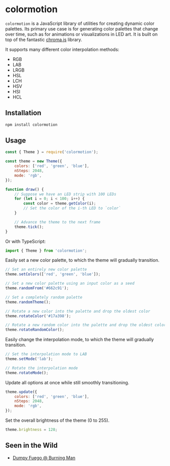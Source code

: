 # colormotion

`colormotion` is a JavaScript library of utilities for creating dynamic color palettes.
Its primary use case is for generating color palettes that change over time,
such as for animations or visualizations in LED art. It is built on top of the
fantastic [chroma.js](https://gka.github.io/chroma.js/) library.

It supports many different color interpolation methods:

- RGB
- LAB
- LRGB
- HSL
- LCH
- HSV
- HSI
- HCL

## Installation

```bash
npm install colormotion
```

## Usage

```javascript
const { Theme } = require('colormotion');

const theme = new Theme({
    colors: ['red', 'green', 'blue'],
    nSteps: 2048,
    mode: 'rgb',
});

function draw() {
    // Suppose we have an LED strip with 100 LEDs
    for (let i = 0; i < 100; i++) {
        const color = theme.getColor(i);
        // Set the color of the i-th LED to `color`
    }

    // Advance the theme to the next frame
    theme.tick();
}
```

Or with TypeScript:

```typescript
import { Theme } from 'colormotion';
```

Easily set a new color palette, to which the theme will gradually transition.

```javascript
// Set an entirely new color palette
theme.setColors(['red', 'green', 'blue']);

// Set a new color palette using an input color as a seed
theme.randomFrom('#662c91');

// Set a completely random palette
theme.randomTheme();

// Rotate a new color into the palette and drop the oldest color
theme.rotateColor('#17a398');

// Rotate a new random color into the palette and drop the oldest color
theme.rotateRandomColor();
```

Easily change the interpolation mode, to which the theme will gradually transition.

```javascript
// Set the interpolation mode to LAB
theme.setMode('lab');

// Rotate the interpolation mode
theme.rotateMode();
```

Update all options at once while still smoothly transitioning.

```javascript
theme.update({
    colors: ['red', 'green', 'blue'],
    nSteps: 2048,
    mode: 'rgb',
});
```

Set the overall brightness of the theme (0 to 255).

```javascript
theme.brightness = 128;
```

## Seen in the Wild

- [Dumpy Fuego @ Burning Man](https://www.dumpster.life/)
